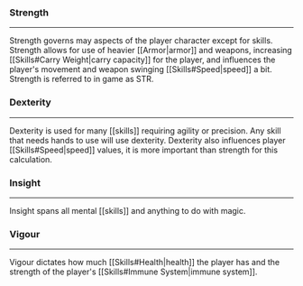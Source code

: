 ### Strength
---
Strength governs may aspects of the player character except for skills. Strength allows for use of heavier [[Armor|armor]] and weapons, increasing [[Skills#Carry Weight|carry capacity]] for the player, and influences the player's movement and weapon swinging [[Skills#Speed|speed]] a bit. Strength is referred to in game as STR.

### Dexterity
---
Dexterity is used for many [[skills]] requiring agility or precision. Any skill that needs hands to use will use dexterity. Dexterity also influences player [[Skills#Speed|speed]] values, it is more important than strength for this calculation.

### Insight
---
Insight spans all mental [[skills]] and anything to do with magic.

### Vigour
---
Vigour dictates how much [[Skills#Health|health]] the player has and the strength of the player's [[Skills#Immune System|immune system]].